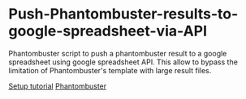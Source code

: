 # Push-Phantombuster-results-to-google-spreadsheet-via-API
Phantombuster script to push a phantombuster result to a google spreadsheet using google spreadsheet API. This allow to bypass the limitation of Phantombuster's template with large result files.

[Setup tutorial](https://fabian-maume.medium.com/851a6eb7ae2d)
[Phantombuster](https://phantombuster.com/?referral=fmc-f8VgvF4)
